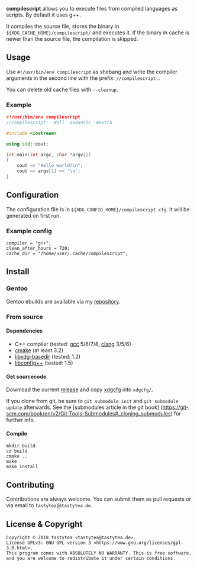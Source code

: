 **compilescript** allows you to execute files from compiled languages as
scripts. By default it uses g++.

It compiles the source file, stores the binary in
`${XDG_CACHE_HOME}/compilescript/` and executes it. If the binary in cache is
newer than the source file, the compilation is skipped.

## Usage

Use `#!/usr/bin/env compilescript` as shebang and write the compiler arguments
in the second line with the prefix: `//compilescript:`.

You can delete old cache files with `--cleanup`.

### Example

```C++
#!/usr/bin/env compilescript
//compilescript: -Wall -pedantic -Wextra

#include <iostream>

using std::cout;

int main(int argc, char *argv[])
{
    cout << "Hello world!\n";
    cout << argv[1] << '\n';
}
```

## Configuration

The configuration file is in `${XDG_CONFIG_HOME}/compilescript.cfg`. It will be
generated on first run.

### Example config

```CFG
compiler = "g++";
clean_after_hours = 720;
cache_dir = "/home/user/.cache/compilescript";
```

## Install

### Gentoo

Gentoo ebuilds are available via my
[repository](https://schlomp.space/tastytea/overlay).

### From source

#### Dependencies

* C++ compiler (tested: [gcc](https://gcc.gnu.org/) 5/6/7/8,
  [clang](https://llvm.org/) 3/5/6)
* [cmake](https://cmake.org/) (at least 3.2)
* [libxdg-basedir](http://repo.or.cz/w/libxdg-basedir.git) (tested: 1.2)
* [libconfig++](https://github.com/hyperrealm/libconfig) (tested: 1.5)

#### Get sourcecode

Download the current
[release](https://schlomp.space/tastytea/compilescript/releases) and copy
[xdgcfg](https://schlomp.space/tastytea/xdgcfg) into `xdgcfg/`.

If you clone from git, be sure to `git submodule init` and
`git submodule update` afterwards. See the [submodules article in the git book]
(https://git-scm.com/book/en/v2/Git-Tools-Submodules#_cloning_submodules) for
further info.

#### Compile

```SH
mkdir build
cd build
cmake ..
make
make install
```

## Contributing

Contributions are always welcome. You can submit them as pull requests or via
email to `tastytea`@`tastytea.de`.

## License & Copyright

```PLAIN
Copyright © 2018 tastytea <tastytea@tastytea.de>.
License GPLv3: GNU GPL version 3 <https://www.gnu.org/licenses/gpl-3.0.html>.
This program comes with ABSOLUTELY NO WARRANTY. This is free software,
and you are welcome to redistribute it under certain conditions.
```
